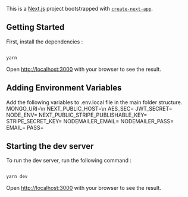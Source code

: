 This is a [Next.js](https://nextjs.org/) project bootstrapped with [`create-next-app`](https://github.com/vercel/next.js/tree/canary/packages/create-next-app).

## Getting Started

First, install the dependencies :

```bash

yarn

```

Open [http://localhost:3000](http://localhost:3000) with your browser to see the result.

## Adding Environment Variables

Add the following variables to .env.local file in the main folder structure.
MONGO_URI=\n
NEXT_PUBLIC_HOST=\n
AES_SEC=
JWT_SECRET=
NODE_ENV=
NEXT_PUBLIC_STRIPE_PUBLISHABLE_KEY=
STRIPE_SECRET_KEY=
NODEMAILER_EMAIL=
NODEMAILER_PASS=
EMAIL=
PASS=


## Starting the dev server

To run the dev server, run the following command :

```bash

yarn dev

```

Open [http://localhost:3000](http://localhost:3000) with your browser to see the result.
